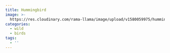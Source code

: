 ```yaml
---
title: Hummingbird
image: >-
  https://res.cloudinary.com/rama-llama/image/upload/v1580059975/hummingbird_dsfjsj.jpg
categories:
  - wild
  - birds
tags:
  - ''
---
```


